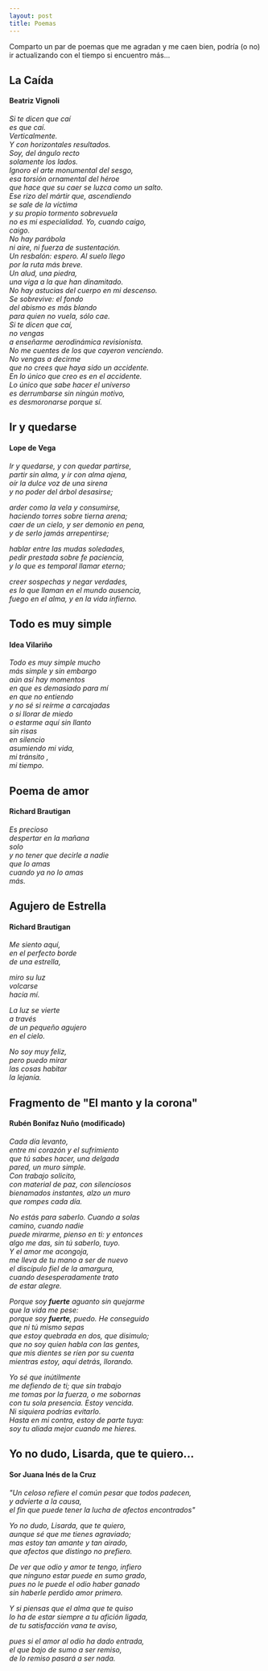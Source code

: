 ```yaml
---
layout: post
title: Poemas 
--- 
```


Comparto un par de poemas que me agradan y me caen bien, podría (o no) ir actualizando con el tiempo si encuentro más... 

## La Caída 
#### Beatriz Vignoli 


*Si te dicen que caí  
es que caí.  
Verticalmente.  
Y con horizontales resultados.  
Soy, del ángulo recto  
solamente los lados.  
Ignoro el arte monumental del sesgo,  
esa torsión ornamental del héroe  
que hace que su caer se luzca como un salto.  
Ese rizo del mártir que, ascendiendo  
se sale de la víctima  
y su propio tormento sobrevuela  
no es mi especialidad. Yo, cuando caigo,  
caigo.  
No hay parábola  
ni aire, ni fuerza de sustentación.  
Un resbalón: espero. Al suelo llego  
por la ruta más breve.  
Un alud, una piedra,  
una viga a la que han dinamitado.  
No hay astucias del cuerpo en mi descenso.  
Se sobrevive: el fondo  
del abismo es más blando  
para quien no vuela, sólo cae.  
Si te dicen que caí,  
no vengas  
a enseñarme aerodinámica revisionista.  
No me cuentes de los que cayeron venciendo.  
No vengas a decirme  
que no crees que haya sido un accidente.  
En lo único que creo es en el accidente.  
Lo único que sabe hacer el universo  
es derrumbarse sin ningún motivo,  
es desmoronarse porque sí.* 

## Ir y quedarse 
#### Lope de Vega 

*Ir y quedarse, y con quedar partirse,  
partir sin alma, y ir con alma ajena,  
oír la dulce voz de una sirena  
y no poder del árbol desasirse;*  

*arder como la vela y consumirse,  
haciendo torres sobre tierna arena;  
caer de un cielo, y ser demonio en pena,  
y de serlo jamás arrepentirse;*  

*hablar entre las mudas soledades,  
pedir prestada sobre fe paciencia,  
y lo que es temporal llamar eterno;*  

*creer sospechas y negar verdades,  
es lo que llaman en el mundo ausencia,  
fuego en el alma, y en la vida infierno.* 

## Todo es muy simple 
#### Idea Vilariño 

*Todo es muy simple mucho  
 más simple y sin embargo  
 aún así hay momentos  
 en que es demasiado para mí  
 en que no entiendo  
 y no sé si reírme a carcajadas  
 o si llorar de miedo  
 o estarme aquí sin llanto  
 sin risas  
 en silencio  
 asumiendo mi vida,  
 mi tránsito ,  
 mi tiempo.* 

## Poema de amor
#### Richard Brautigan

*Es precioso  
despertar en la mañana  
solo  
y no tener que decirle a nadie  
que lo amas  
cuando ya no lo amas  
más.*  

## Agujero de Estrella 
#### Richard Brautigan 

*Me siento aquí,  
en el perfecto borde  
de una estrella,*  

*miro su luz  
volcarse  
hacia mí.*  

*La luz se vierte  
a través  
de un pequeño agujero  
en el cielo.*  

*No soy muy feliz,  
pero puedo mirar  
las cosas habitar  
la lejanía.*  

 
## Fragmento de "El manto y la corona"
#### Rubén Bonifaz Nuño (modificado)

*Cada día levanto,  
entre mi corazón y el sufrimiento  
que tú sabes hacer, una delgada  
pared, un muro simple.  
Con trabajo solicito,  
con material de paz, con silenciosos  
bienamados instantes, alzo un muro  
que rompes cada día.*  

*No estás para saberlo. Cuando a solas  
camino, cuando nadie  
puede mirarme, pienso en ti: y entonces  
algo me das, sin tú saberlo, tuyo.  
Y el amor me acongoja,  
me lleva de tu mano a ser de nuevo  
el discípulo fiel de la amargura,  
cuando desesperadamente trato  
de estar alegre.*  

*Porque soy ***fuerte*** aguanto sin quejarme  
que la vida me pese:  
porque soy ***fuerte***, puedo. He conseguido  
que ni tú mismo sepas  
que estoy quebrada en dos, que disimulo;  
que no soy quien habla con las gentes,  
que mis dientes se ríen por su cuenta  
mientras estoy, aquí detrás, llorando.*  

*Yo sé que inútilmente  
me defiendo de ti; que sin trabajo  
me tomas por la fuerza, o me sobornas  
con tu sola presencia. Estoy vencida.  
Ni siquiera podrías evitarlo.  
Hasta en mi contra, estoy de parte tuya:  
soy tu aliada mejor cuando me hieres.*  



## Yo no dudo, Lisarda, que te quiero... 
#### Sor Juana Inés de la Cruz 

*"Un celoso refiere el común pesar que todos padecen,  
y advierte a la causa,  
el fin que puede tener la lucha de afectos encontrados"*  

*Yo no dudo, Lisarda, que te quiero,  
aunque sé que me tienes agraviado;  
mas estoy tan amante y tan airado,  
que afectos que distingo no prefiero.*  
 
*De ver que odio y amor te tengo, infiero  
que ninguno estar puede en sumo grado,  
pues no le puede el odio haber ganado  
sin haberle perdido amor primero.*  

*Y si piensas que el alma que te quiso  
lo ha de estar siempre a tu afición ligada,  
de tu satisfacción vana te aviso,*  

*pues si el amor al odio ha dado entrada,  
el que bajo de sumo a ser remiso,  
de lo remiso pasará a ser nada.*  
